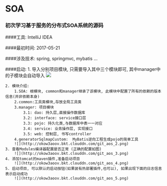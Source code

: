 # SOA

### 初次学习基于服务的分布式SOA系统的源码

####工具: IntelliJ IDEA

####最初时间: 2017-05-21

####涉及技术: spring, springmvc, mybatis ...

####启动:
    1. 导入分别项目模块, 只需要导入其中三个模块即可, 其中manager中的子模块会自动导入
        ![](http://okow3aoov.bkt.clouddn.com/git_aos_1.png)

    2. 模块介绍:
        1.SOA: 根模块, common和manager继承了该模块, 此模块中配置了所有的依赖的版本信息(并非依赖本身)
        2.common:工具类模块,存放全局工具类
        3.manager: 项目模块
            3.1: dao: 持久层,直接操作数据库
            3.2: interface: service接口层
            3.3: pojo: 持久化类,与数据库中表一一对应
            3.4: service: 业务操作层, 实现接口
            3.5: web: 控制层, 书写controller
        4.generatorSqlmapCustom:  MyBatis逆向工程生成pojo的简单工具
        ![](http://okow3aoov.bkt.clouddn.com/git_aos_2.png)
    3. 查看Modules编译器配置是否正常 (正确的配置如图)
        ![](http://okow3aoov.bkt.clouddn.com/git_aos_3.png)
    4. 添加tomcat的maven插件,准备启动项目
        ![](http://okow3aoov.bkt.clouddn.com/git_aos_4.png)
    5. 启动项目, 可以默认的启动按钮(如果装有热部署插件,也可以), 如果出现下面的日志信息表示启动成功
        ![](http://okow3aoov.bkt.clouddn.com/git_aos_5.png)
